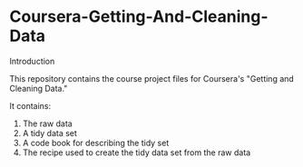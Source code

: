 # Coursera-Getting-And-Cleaning-Data

  Introduction

  This repository contains the course project files for Coursera's "Getting and Cleaning Data."  
  
  It contains:
  
  1. The raw data
  2. A tidy data set
  3. A code book for describing the tidy set
  4. The recipe used to create the tidy data set from the raw data
  
  
